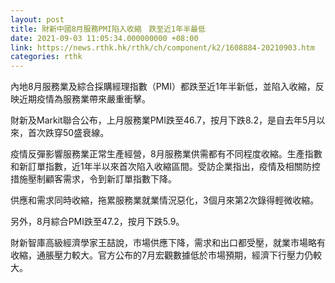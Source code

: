 ```yaml
---
layout: post
title: 財新中國8月服務PMI陷入收縮　跌至近1年半最低
date: 2021-09-03 11:05:34.000000000 +08:00
link: https://news.rthk.hk/rthk/ch/component/k2/1608884-20210903.htm
categories: rthk
---
```


內地8月服務業及綜合採購經理指數（PMI）都跌至近1年半新低，並陷入收縮，反映近期疫情為服務業帶來嚴重衝擊。

財新及Markit聯合公布，上月服務業PMI跌至46.7，按月下跌8.2，是自去年5月以來，首次跌穿50盛衰線。

疫情反彈影響服務業正常生產經營，8月服務業供需都有不同程度收縮。生產指數和新訂單指數，近1年半以來首次陷入收縮區間。受訪企業指出，疫情及相關防控措施壓制顧客需求，令到新訂單指數下降。

供應和需求同時收縮，拖累服務業就業情況惡化，3個月來第2次錄得輕微收縮。

另外，8月綜合PMI跌至47.2，按月下跌5.9。

財新智庫高級經濟學家王喆說，市場供應下降，需求和出口都受壓，就業市場略有收縮，通脹壓力較大。官方公布的7月宏觀數據低於市場預期，經濟下行壓力仍較大。
